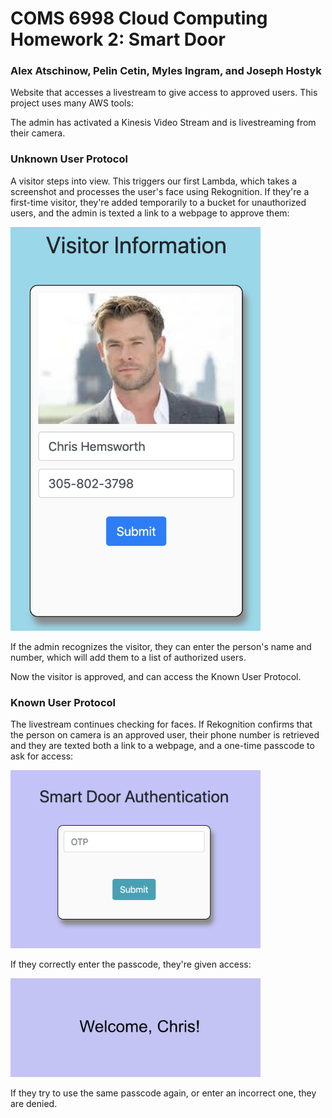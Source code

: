 # COMS 6998 Cloud Computing Homework 2: Smart Door
### Alex Atschinow, Pelin Cetin, Myles Ingram, and Joseph Hostyk

Website that accesses a livestream to give access to approved users.
This project uses many AWS tools:

The admin has activated a Kinesis Video Stream and is livestreaming from their camera.

### Unknown User Protocol

A visitor steps into view. This triggers our first Lambda, which takes a screenshot and processes the user's face using Rekognition.
If they're a first-time visitor, they're added temporarily to a bucket for unauthorized users, and the admin is texted a link to a webpage to approve them:

<img src="https://github.com/jhostyk/SmartDoor/blob/main/Demo/authorizeUser.png" alt="Your image title" width="400"/>

If the admin recognizes the visitor, they can enter the person's name and number, which will add them to a list of authorized users.

Now the visitor is approved, and can access the Known User Protocol.

### Known User Protocol

The livestream continues checking for faces. If Rekognition confirms that the person on camera is an approved user, their phone number is retrieved and they are texted both a link to a webpage, and a one-time passcode to ask for access:

<img src="https://github.com/jhostyk/SmartDoor/blob/main/Demo/allowAccess.png" alt="Your image title" width="400"/>

If they correctly enter the passcode, they're given access:

<img src="https://github.com/jhostyk/SmartDoor/blob/main/Demo/accessApproved.png" alt="Your image title" width="400"/>

If they try to use the same passcode again, or enter an incorrect one, they are denied.


